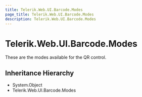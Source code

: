 ```yaml
---
title: Telerik.Web.UI.Barcode.Modes
page_title: Telerik.Web.UI.Barcode.Modes
description: Telerik.Web.UI.Barcode.Modes
---
```


# Telerik.Web.UI.Barcode.Modes

These are the modes available for the QR control.

## Inheritance Hierarchy

* System.Object
* Telerik.Web.UI.Barcode.Modes

